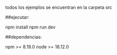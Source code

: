 todos los ejemplos se encuentran en la carpeta src

##ejecutar:

npm install
npm run dev

##dependencias:

npm >= 8.19.0
node >= 18.12.0
